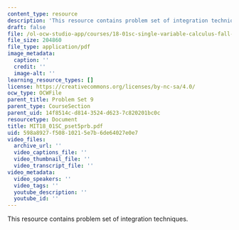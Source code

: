 ```yaml
---
content_type: resource
description: 'This resource contains problem set of integration techniques. '
draft: false
file: /ol-ocw-studio-app/courses/18-01sc-single-variable-calculus-fall-2010/598a8927f50810215e7b6de64027e0e7_MIT18_01SC_pset5prb.pdf
file_size: 204860
file_type: application/pdf
image_metadata:
  caption: ''
  credit: ''
  image-alt: ''
learning_resource_types: []
license: https://creativecommons.org/licenses/by-nc-sa/4.0/
ocw_type: OCWFile
parent_title: Problem Set 9
parent_type: CourseSection
parent_uid: 14f8514c-d814-3524-d623-7c820201bc0c
resourcetype: Document
title: MIT18_01SC_pset5prb.pdf
uid: 598a8927-f508-1021-5e7b-6de64027e0e7
video_files:
  archive_url: ''
  video_captions_file: ''
  video_thumbnail_file: ''
  video_transcript_file: ''
video_metadata:
  video_speakers: ''
  video_tags: ''
  youtube_description: ''
  youtube_id: ''
---
```

This resource contains problem set of integration techniques.